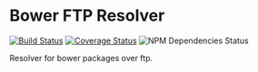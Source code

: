 # Bower FTP Resolver
[![Build Status](https://travis-ci.org/prometheansacrifice/bower-ftp-resolver.svg?branch=master)](https://travis-ci.org/prometheansacrifice/bower-ftp-resolver)
[![Coverage Status](https://coveralls.io/repos/prometheansacrifice/bower-ftp-resolver/badge.svg?branch=master&service=github)](https://coveralls.io/github/prometheansacrifice/bower-ftp-resolver?branch=master)
![NPM Dependencies Status](https://david-dm.org/prometheansacrifice/bower-ftp-resolver.svg)

Resolver for bower packages over ftp.
